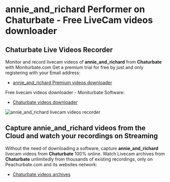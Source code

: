 # annie_and_richard Performer on Chaturbate - Free LiveCam videos downloader

## Chaturbate Live Videos Recorder

Monitor and record livecam videos of **annie_and_richard** from **Chaturbate** with Moniturbate.com
Get a premium trial for free by just and only registering with your Email address:
* [annie_and_richard Premium videos downloader](https://moniturbate.com/request-demo-licence-key.html)

Free livecam videos downloader - Moniturbate Software:
* [Chaturbate videos downloader](https://moniturbate.com/moniturbate-download-software.html)

![annie_and_richard livecam videos recorder](https://peachurnet.com/templates/moniturbate-software.png)


## Capture annie_and_richard videos from the Cloud and watch your recordings on Streaming

Without the need of downloading a software, capture **annie_and_richard** livecam videos from **Chaturbate** 100% online.
Watch Livecam archives from **Chaturbate** unlimitedly from thousands of existing recordings, only on Peachurbate.com and its websites network:
* [Chaturbate videos archives](https://peachurnet.com/)